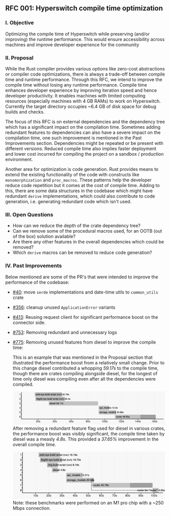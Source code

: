 

## RFC 001: Hyperswitch compile time optimization


### I. Objective

Optimizing the compile time of Hyperswitch while preserving (and/or improving) the runtime performance. This would ensure accessibility across machines and improve developer experience for the community


### II. Proposal
While the Rust compiler provides various options like zero-cost abstractions or compiler code optimizations, there is always a trade-off between compile time and runtime performance. Through this RFC, we intend to improve the compile time without losing any runtime performance. Compile time enhances developer experience by improving iteration speed and hence developer productivity. It enables machines with limited computing resources (especially machines with 4 GB RAMs) to work on Hyperswitch. Currently the target directory occupies ~6.4 GB of disk space for debug builds and checks.

The focus of this RFC is on external dependencies and the dependency tree which has a significant impact on the compilation time. Sometimes adding redundant features to dependencies can also have a severe impact on the compilation time, one such improvement is mentioned in the Past Improvements section. Dependencies might be repeated or be present with different versions. Reduced compile time also implies faster deployment and lower cost incurred for compiling the project on a sandbox / production environment.

Another area for optimization is code generation. Rust provides means to extend the existing functionality of the code with constructs like `monomorphization` and `proc_macros`. These patterns help the developer reduce code repetition but it comes at the cost of compile time. Adding to this, there are some data structures in the codebase which might have redundant `derive` implementations, which could also contribute to code generation, i.e. generating redundant code which isn't used.

### III. Open Questions
* How can we reduce the depth of the crate dependency tree?
* Can we remove some of the procedural macros used, for an OOTB (out of the box) solution available?
* Are there any other features in the overall dependencies which could be removed?
* Which `derive` macros can be removed to reduce code generation?


### IV. Past Improvements

Below mentioned are some of the PR's that were intended to improve the performance of the codebase:

* [#40](http://github.com/juspay/hyperswitch/pull/40): move `serde` implementations and date-time utils to `common_utils` crate
* [#356](http://github.com/juspay/hyperswitch/pull/356): cleanup unused `ApplicationError` variants
* [#413](http://github.com/juspay/hyperswitch/pull/413): Reusing request client for significant performance boost on the connector side.
* [#753](http://github.com/juspay/hyperswitch/pull/753): Removing redundant and unnecessary logs
* [#775](http://github.com/juspay/hyperswitch/pull/775): Removing unused features from diesel to improve the compile time:

    This is an example that was mentioned in the Proposal section that illustrated the performance boost from a relatively small change. Prior to this change diesel contributed a whopping *59.17s* to the compile time, though there are crates compiling alongside diesel, for the longest of time only diesel was compiling even after all the dependencies were compiled.

    ![pre-opt](../assets/rfc-001-perf-before.png)
    After removing a redundant feature flag used for diesel in various crates, the performance boost was visibly significant, the compile time taken by diesel was a measly *4.8s*. This provided a *37.65%* improvement in the overall compile time.

    ![post-opt](../assets/rfc-001-perf-after.png)
    Note: these benchmarks were performed on an M1 pro chip with a ~250 Mbps connection.
